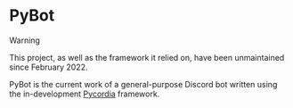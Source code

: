 # PyBot

> [!warning]
> This project, as well as the framework it relied on, have been unmaintained since February 2022.

PyBot is the current work of a general-purpose Discord bot written using the in-development [Pycordia](https://github.com/angelCarias/pycordia) framework.
